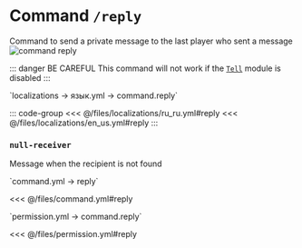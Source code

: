 # Command `/reply`

Command to send a private message to the last player who sent a message
![command reply](/commandreply.png)

::: danger BE CAREFUL
This command will not work if the [`Tell`](/docs/command/tell/) module is disabled
:::

[//]: # (localization)
<!--@include: @/parts/words.md#localization-->
<!--@include: @/parts/words.md#path--> `localizations → язык.yml → command.reply`

<!--@include: @/parts/words.md#default-->

::: code-group
<<< @/files/localizations/ru_ru.yml#reply
<<< @/files/localizations/en_us.yml#reply
:::

### `null-receiver`

Message when the recipient is not found

[//]: # (command.yml)
<!--@include: @/parts/words.md#setting-->
<!--@include: @/parts/words.md#path--> `command.yml → reply`

<!--@include: @/parts/words.md#default-->
<<< @/files/command.yml#reply

<!--@include: @/parts/enable.md-->
<!--@include: @/parts/aliases.md-->
<!--@include: @/parts/cooldown.md-->
<!--@include: @/parts/sound.md-->

[//]: # (permission.yml)
<!--@include: @/parts/words.md#permission-->
<!--@include: @/parts/words.md#path--> `permission.yml → command.reply`

<!--@include: @/parts/words.md#default-->
<<< @/files/permission.yml#reply

<!--@include: @/parts/permission/permissionTier3.md-->
<!--@include: @/parts/permission/cooldown.md-->
<!--@include: @/parts/permission/sound.md-->